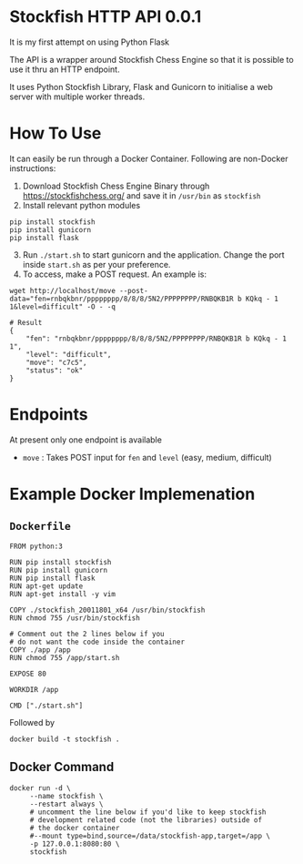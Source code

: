# Stockfish HTTP API 0.0.1

It is my first attempt on using Python Flask

The API is a wrapper around Stockfish Chess Engine so that it is possible to use it thru an HTTP endpoint.

It uses Python Stockfish Library, Flask and Gunicorn to initialise a web server with multiple worker threads.


# How To Use

It can easily be run through a Docker Container. Following are non-Docker instructions:

1. Download Stockfish Chess Engine Binary through https://stockfishchess.org/ and save it in `/usr/bin` as `stockfish`
1. Install relevant python modules
```
pip install stockfish
pip install gunicorn
pip install flask
```

3. Run `./start.sh` to start gunicorn and the application. Change the port inside `start.sh` as per your preference.
1. To access, make a POST request. An example is:

```
wget http://localhost/move --post-data="fen=rnbqkbnr/pppppppp/8/8/8/5N2/PPPPPPPP/RNBQKB1R b KQkq - 1 1&level=difficult" -O - -q 

# Result
{
    "fen": "rnbqkbnr/pppppppp/8/8/8/5N2/PPPPPPPP/RNBQKB1R b KQkq - 1 1",
    "level": "difficult",
    "move": "c7c5",
    "status": "ok"
}
```

# Endpoints

At present only one endpoint is available

* `move` : Takes POST input for `fen` and `level` (easy, medium, difficult)

# Example Docker Implemenation

## `Dockerfile`

```
FROM python:3

RUN pip install stockfish
RUN pip install gunicorn
RUN pip install flask
RUN apt-get update
RUN apt-get install -y vim

COPY ./stockfish_20011801_x64 /usr/bin/stockfish
RUN chmod 755 /usr/bin/stockfish

# Comment out the 2 lines below if you
# do not want the code inside the container
COPY ./app /app
RUN chmod 755 /app/start.sh

EXPOSE 80

WORKDIR /app

CMD ["./start.sh"]

```

Followed by

```
docker build -t stockfish .
```

## Docker Command

```
docker run -d \
     --name stockfish \
     --restart always \
     # uncomment the line below if you'd like to keep stockfish
     # development related code (not the libraries) outside of
     # the docker container
     #--mount type=bind,source=/data/stockfish-app,target=/app \
     -p 127.0.0.1:8080:80 \
     stockfish
```

